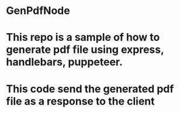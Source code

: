 # GenPdfNode
# This repo is a sample of how to generate pdf file using express, handlebars, puppeteer.
# This code send the generated pdf file as a response to the client
